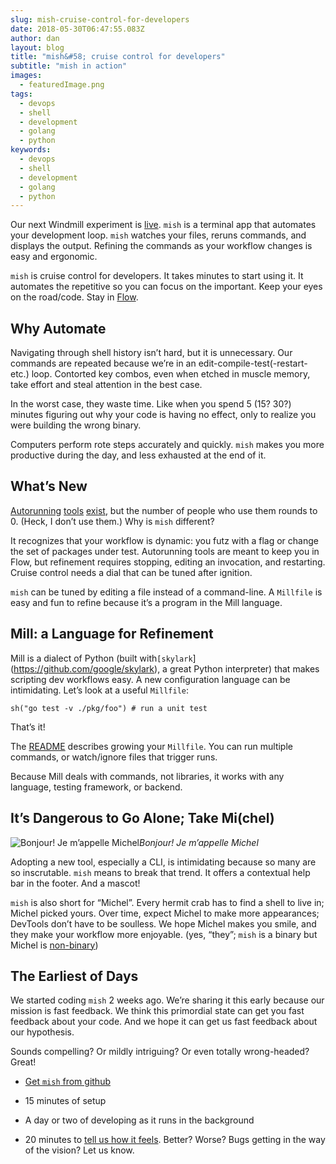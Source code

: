 ```yaml
---
slug: mish-cruise-control-for-developers
date: 2018-05-30T06:47:55.083Z
author: dan
layout: blog
title: "mish&#58; cruise control for developers"
subtitle: "mish in action"
images:
  - featuredImage.png
tags:
  - devops
  - shell
  - development
  - golang
  - python
keywords:
  - devops
  - shell
  - development
  - golang
  - python
---
```


Our next Windmill experiment is [live](https://github.com/windmilleng/mish). `mish` is a terminal app that automates your development loop. `mish` watches your files, reruns commands, and displays the output. Refining the commands as your workflow changes is easy and ergonomic.

`mish` is cruise control for developers. It takes minutes to start using it. It automates the repetitive so you can focus on the important. Keep your eyes on the road/code. Stay in [Flow](https://en.wikipedia.org/wiki/Flow_(psychology)).

## Why Automate

Navigating through shell history isn’t hard, but it is unnecessary. Our commands are repeated because we’re in an edit-compile-test(-restart-etc.) loop. Contorted key combos, even when etched in muscle memory, take effort and steal attention in the best case.

In the worst case, they waste time. Like when you spend 5 (15? 30?) minutes figuring out why your code is having no effect, only to realize you were building the wrong binary.

Computers perform rote steps accurately and quickly. `mish` makes you more productive during the day, and less exhausted at the end of it.

## What’s New

[Autorunning](https://github.com/emcrisostomo/fswatch) [tools](https://www.emacswiki.org/emacs/FlyMake) [exist](https://marketplace.visualstudio.com/items?itemName=gabrielgrinberg.auto-run-command), but the number of people who use them rounds to 0. (Heck, I don’t use them.) Why is `mish` different?

It recognizes that your workflow is dynamic: you futz with a flag or change the set of packages under test. Autorunning tools are meant to keep you in Flow, but refinement requires stopping, editing an invocation, and restarting. Cruise control needs a dial that can be tuned after ignition.

`mish` can be tuned by editing a file instead of a command-line. A `Millfile` is easy and fun to refine because it’s a program in the Mill language.

## Mill: a Language for Refinement

Mill is a dialect of Python (built with`[skylark`](https://github.com/google/skylark), a great Python interpreter) that makes scripting dev workflows easy. A new configuration language can be intimidating. Let’s look at a useful `Millfile`:

```
sh("go test -v ./pkg/foo") # run a unit test
```


That’s it!

The [README](https://github.com/windmilleng/mish) describes growing your `Millfile`. You can run multiple commands, or watch/ignore files that trigger runs.

Because Mill deals with commands, not libraries, it works with any language, testing framework, or backend.

## It’s Dangerous to Go Alone; Take Mi(chel)

![Bonjour! Je m’appelle Michel](/assets/images/mish-cruise-control-for-developers/1*KbCt7S4W2Eh8EK7mqor4Pg.png)*Bonjour! Je m’appelle Michel*

Adopting a new tool, especially a CLI, is intimidating because so many are so inscrutable. `mish` means to break that trend. It offers a contextual help bar in the footer. And a mascot!

`mish` is also short for “Michel”. Every hermit crab has to find a shell to live in; Michel picked yours. Over time, expect Michel to make more appearances; DevTools don’t have to be soulless. We hope Michel makes you smile, and they make your workflow more enjoyable. (yes, “they”; `mish` is a binary but Michel is [non-binary](https://en.wikipedia.org/wiki/Genderqueer))

## The Earliest of Days

We started coding `mish` 2 weeks ago. We’re sharing it this early because our mission is fast feedback. We think this primordial state can get you fast feedback about your code. And we hope it can get us fast feedback about our hypothesis.

Sounds compelling? Or mildly intriguing? Or even totally wrong-headed? Great!

* [Get `mish` from github](https://github.com/windmilleng/mish)

* 15 minutes of setup

* A day or two of developing as it runs in the background

* 20 minutes to [tell us how it feels](https://docs.google.com/forms/d/e/1FAIpQLSf8UXLG0FOeMswoW7LuUP02CeUwKBccJishJKDE_VyOqe7g_g/viewform?usp=sf_link). Better? Worse? Bugs getting in the way of the vision? Let us know.
